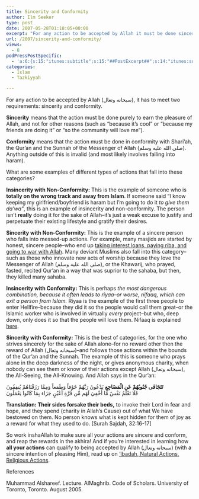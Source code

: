 ```yaml
---
title: Sincerity and Conformity
author: Ilm Seeker
type: post
date: 2007-05-28T01:18:05+00:00
excerpt: "For any action to be accepted by Allah it must be done sincerely for His sake, and upon conformity of the Shari'ah, the Qur'an and the Sunnah. Examples."
url: /2007/sincerity-and-conformity/
views:
  - 8
podPressPostSpecific:
  - 'a:6:{s:15:"itunes:subtitle";s:15:"##PostExcerpt##";s:14:"itunes:summary";s:15:"##PostExcerpt##";s:15:"itunes:keywords";s:17:"##WordPressCats##";s:13:"itunes:author";s:10:"##Global##";s:15:"itunes:explicit";s:2:"No";s:12:"itunes:block";s:2:"No";}'
categories:
  - Islam
  - Tazkiyyah

---
```

<p class="gem">
  For any action to be accepted by Allah (سبحانه وتعال), it has to meet two requirements: sincerity and conformity.
</p>

**Sincerity** means that <span class="gem">the action must be done purely to earn the pleasure of Allah</span>, and not for other reasons (such as &#8220;because it&#8217;s cool&#8221; or &#8220;because my friends are doing it&#8221; or &#8220;so the community will love me&#8221;).

**Conformity** means that the action must be done <span class="gem">in conformity with Shari&#8217;ah, the Qur&#8217;an and the Sunnah of the Messenger of Allah (صلي الله عليه وسلم)</span>. Anything outside of this is invalid (and most likely involves falling into haram).

What are some examples of different types of actions that fall into these categories?

**Insincerity with Non-Conformity:** This is the example of someone who is **totally on the wrong track and away from Islam**. If someone said &#8220;I know keeping my girlfriend/boyfriend is haram but I&#8217;m going to do it _to give them da&#8217;wa&#8221;_, this is an example of insincerity and non-conformity. The person isn&#8217;t **really** doing it for the sake of Allah&#8211;it&#8217;s just a weak excuse to justify and perpetuate their existing lifestyle and gratify their desires.

**Sincerity with Non-Conformity:** This is the example of a sincere person who falls into messed-up actions. For example, many masjids are started by honest, sincere people&#8211;who end up [taking interest loans, paying riba, and going to war with Allah][1]. Many deviant Muslims also fall into this category&#8211;such as those who innovate new acts of worship because they love the Messenger of Allah (صلي الله عليه وسلم), or the Khawarij, who prayed, fasted, recited Qur&#8217;an in a way that was suprior to the sahaba, but then, they killed many sahaba.

**Insincerity with Conformity:** This is perhaps _the most dangerous combination, because it often leads to <dfn title="showing off">riyaa</dfn>&#8211;or worse, <dfn title="hypocricy">nifaaq</dfn>, which can exit a person from Islam._ Riyaa is the example of the first three people to enter Hellfire&#8211;because they did it so the people would call them great&#8211;or the Islamic worker who is involved in virtually _every_ project&#8211;but who, deep down, only does it so that the people will love them. Nifaaq is explained [here][2].

**Sincerity with Conformity:** This is the best of categories, for the one who strives sincerely for the sake of Allah alone&#8211;for no reward other then the reward of Allah (سبحانه وتعال)&#8211;and follows those actions within the bounds of the Qur&#8217;an and the Sunnah. The example of this is someone who prays alone in the deep darkness of the night, or gives anonymous charity, when nobody can see them or know of their actions except Allah (سبحانه وتعال), the All-Seeing, the All-Knowing. And Allah says in the Qur&#8217;an:

<div class="quran">
  <strong>تَتَجَافَى جُنُوبُهُمْ عَنِ الْمَضَاجِعِ</strong> يَدْعُونَ رَبَّهُمْ خَوْفاً وَطَمَعاً وَمِمَّا رَزَقْنَاهُمْ يُنفِقُونَ<br /> فَلَا تَعْلَمُ نَفْسٌ مَّا أُخْفِيَ لَهُم مِّن قُرَّةِ أَعْيُنٍ جَزَاء بِمَا كَانُوا يَعْمَلُونَ
</div>

**Translation: Their sides forsake their beds,** to invoke their Lord in fear and hope, and they spend (charity in Allah&#8217;s Cause) out of what We have bestowed on them. No person knows what is kept hidden for them of joy as a reward for what they used to do. [Surah Sajdah, 32:16-17] 

So work inshaAllah to make sure all your actions are sincere and conform, and reap the rewards in the akhira! And if you&#8217;re interested in learning how **all your actions** can qualify to being accepted by Allah (سبحانه وتعال) (with a sincere intention of pleasing Him), read up on [‘Ibadah, Natural Actions, Religious Actions][3].

<div id="referencesTitle">
  References
</div>

<p class="reference">
  Muhammad Alshareef. Lecture. AlMaghrib. Code of Scholars. University of Toronto, Toronto. August 2005.
</p>

 [1]: /the-evils-of-interest/
 [2]: /muminman/
 [3]: /ibadah-natural-actions-religious-actions/